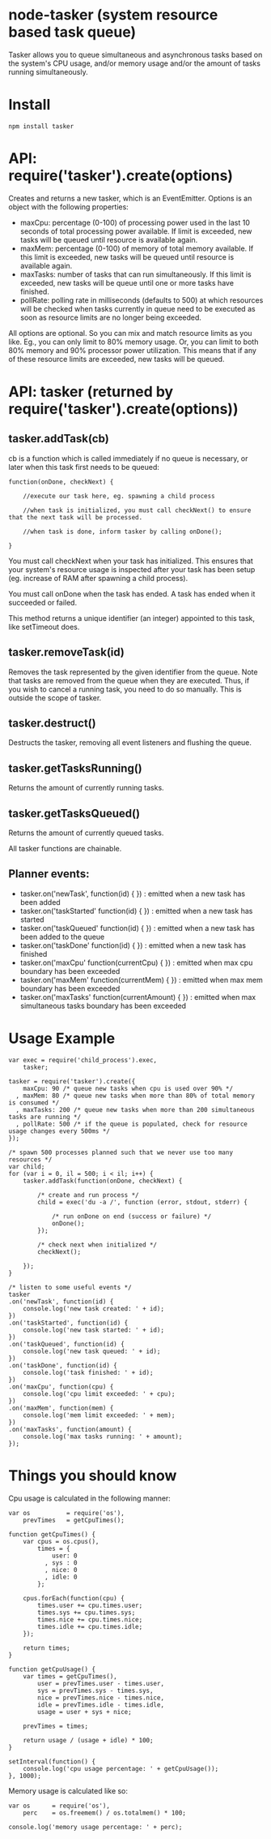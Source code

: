 node-tasker (system resource based task queue)
=============

Tasker allows you to queue simultaneous and asynchronous tasks based on the system's CPU usage, and/or memory usage and/or the amount of tasks running simultaneously.

Install
=======
    npm install tasker

API: require('tasker').create(options)
=======

Creates and returns a new tasker, which is an EventEmitter. Options is an object with the following properties:

* maxCpu: percentage (0-100) of processing power used in the last 10 seconds of total processing power available. If limit is exceeded, new tasks will be queued until resource is available again.
* maxMem: percentage (0-100) of memory of total memory available. If this limit is exceeded, new tasks will be queued until resource is available again.
* maxTasks: number of tasks that can run simultaneously. If this limit is exceeded, new tasks will be queue until one or more tasks have finished.
* pollRate: polling rate in milliseconds (defaults to 500) at which resources will be checked when tasks currently in queue need to be executed as soon as resource limits are no longer being exceeded.

All options are optional. So you can mix and match resource limits as you like. Eg., you can only limit to 80% memory usage. Or, you can limit to both 80% memory and 90% processor power utilization. This means that if any of these resource limits are exceeded, new tasks will be queued.

API: tasker (returned by require('tasker').create(options))
=======

tasker.addTask(cb)
-------
cb is a function which is called immediately if no queue is necessary, or later when this task first needs to be queued:

    function(onDone, checkNext) {
        
        //execute our task here, eg. spawning a child process
        
        //when task is initialized, you must call checkNext() to ensure that the next task will be processed.
        
        //when task is done, inform tasker by calling onDone();
        
    }

You must call checkNext when your task has initialized. This ensures that your system's resource usage is inspected after your task has been setup (eg. increase of RAM after spawning a child process).

You must call onDone when the task has ended. A task has ended when it succeeded or failed.

This method returns a unique identifier (an integer) appointed to this task, like setTimeout does. 

tasker.removeTask(id)
------
Removes the task represented by the given identifier from the queue. Note that tasks are removed from the queue when they are executed. Thus, if you wish to cancel a running task, you need to do so manually. This is outside the scope of tasker.

tasker.destruct()
------
Destructs the tasker, removing all event listeners and flushing the queue.

tasker.getTasksRunning()
------
Returns the amount of currently running tasks.

tasker.getTasksQueued()
------
Returns the amount of currently queued tasks.

All tasker functions are chainable.

Planner events:
------

* tasker.on('newTask', function(id) { }) : emitted when a new task has been added
* tasker.on('taskStarted' function(id) { }) : emitted when a new task has started
* tasker.on('taskQueued' function(id) { }) : emitted when a new task has been added to the queue
* tasker.on('taskDone' function(id) { }) : emitted when a new task has finished
* tasker.on('maxCpu' function(currentCpu) { }) : emitted when max cpu boundary has been exceeded
* tasker.on('maxMem' function(currentMem) { }) : emitted when max mem boundary has been exceeded
* tasker.on('maxTasks' function(currentAmount) { }) : emitted when max simultaneous tasks boundary has been exceeded

Usage Example
======

    var exec = require('child_process').exec,
        tasker;

    tasker = require('tasker').create({
        maxCpu: 90 /* queue new tasks when cpu is used over 90% */
      , maxMem: 80 /* queue new tasks when more than 80% of total memory is consumed */
      , maxTasks: 200 /* queue new tasks when more than 200 simultaneous tasks are running */
      , pollRate: 500 /* if the queue is populated, check for resource usage changes every 500ms */
    });
    
    /* spawn 500 processes planned such that we never use too many resources */
    var child;
    for (var i = 0, il = 500; i < il; i++) {
        tasker.addTask(function(onDone, checkNext) {
        
            /* create and run process */
            child = exec('du -a /', function (error, stdout, stderr) {
                
                /* run onDone on end (success or failure) */
                onDone();
            });
            
            /* check next when initialized */
            checkNext();            
        
        });
    }
    
    /* listen to some useful events */
    tasker
    .on('newTask', function(id) {
        console.log('new task created: ' + id);
    })
    .on('taskStarted', function(id) {
        console.log('new task started: ' + id);
    })
    .on('taskQueued', function(id) {
        console.log('new task queued: ' + id);
    })
    .on('taskDone', function(id) {
        console.log('task finished: ' + id);
    })
    .on('maxCpu', function(cpu) {
        console.log('cpu limit exceeded: ' + cpu);
    })
    .on('maxMem', function(mem) {
        console.log('mem limit exceeded: ' + mem);
    })
    .on('maxTasks', function(amount) {
        console.log('max tasks running: ' + amount);
    });

Things you should know
=======

Cpu usage is calculated in the following manner:

    var os          = require('os'),
        prevTimes   = getCpuTimes();
    
    function getCpuTimes() {
        var cpus = os.cpus(),
            times = {
                user: 0
              , sys : 0
              , nice: 0
              , idle: 0
            };
            
        cpus.forEach(function(cpu) {
            times.user += cpu.times.user;
            times.sys += cpu.times.sys;
            times.nice += cpu.times.nice;
            times.idle += cpu.times.idle;
        });
        
        return times;
    }
    
    function getCpuUsage() {
        var times = getCpuTimes(),
            user = prevTimes.user - times.user,
            sys = prevTimes.sys - times.sys,
            nice = prevTimes.nice - times.nice,
            idle = prevTimes.idle - times.idle,
            usage = user + sys + nice;
            
        prevTimes = times;
        
        return usage / (usage + idle) * 100;
    }
    
    setInterval(function() {
        console.log('cpu usage percentage: ' + getCpuUsage());
    }, 1000);
    
 Memory usage is calculated like so:
 
    var os      = require('os'),
        perc    = os.freemem() / os.totalmem() * 100;
        
    console.log('memory usage percentage: ' + perc);